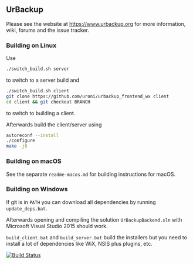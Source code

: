 ## UrBackup

Please see the website at https://www.urbackup.org for more information, wiki, forums and the issue tracker.

### Building on Linux

Use

```bash
./switch_build.sh server
```

to switch to a server build and

```bash
./switch_build.sh client
git clone https://github.com/uroni/urbackup_frontend_wx client
cd client && git checkout BRANCH
```
  
to switch to building a client.

Afterwards build the client/server using

```bash
autoreconf --install
./configure
make -j8
```


### Building on macOS

See the separate `readme-macos.md` for building instructions for macOS.


### Building on Windows

If git is in `PATH` you can download all dependencies by running `update_deps.bat`.

Afterwards opening and compiling the solution `UrBackupBackend.sln` with
Microsoft Visual Studio 2015 should work.

`build_client.bat` and `build_server.bat` build the installers but you need
to install a lot of dependencies like WiX, NSIS plus plugins, etc.

[![Build Status](https://travis-ci.org/uroni/urbackup_backend.svg?branch=dev)](https://travis-ci.org/uroni/urbackup_backend)
